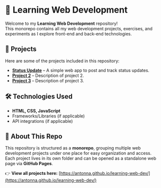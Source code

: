 # 🚀 Learning Web Development  

Welcome to my **Learning Web Development** repository!  
This monorepo contains all my web development projects, exercises, and experiments as I explore front-end and back-end technologies.  

## 📂 Projects  
Here are some of the projects included in this repository:  

- [**Status Update**](https://antonna.github.io/learning-web-dev/statusUpdate/) – A simple web app to post and track status updates.  
- [**Project 2**](https://antonna.github.io/learning-web-dev/project2/) – Description of project 2.  
- [**Project 3**](https://antonna.github.io/learning-web-dev/project3/) – Description of project 3.  

## 🛠 Technologies Used  
- **HTML, CSS, JavaScript**  
- Frameworks/Libraries (if applicable)  
- API integrations (if applicable)  

## 📌 About This Repo  
This repository is structured as a **monorepo**, grouping multiple web development projects under one place for easy organization and access.  
Each project lives in its own folder and can be opened as a standalone web page via **GitHub Pages**.  

👉 **View all projects here:** [https://antonna.github.io/learning-web-dev/](https://antonna.github.io/learning-web-dev/)  

